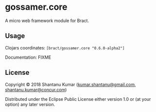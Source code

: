 # gossamer.core

A micro web framework module for Bract.


## Usage

Clojars coordinates: `[bract/gossamer.core "0.6.0-alpha2"]`

Documentation: FIXME


## License

Copyright © 2018 Shantanu Kumar (kumar.shantanu@gmail.com, shantanu.kumar@concur.com)

Distributed under the Eclipse Public License either version 1.0 or (at
your option) any later version.
